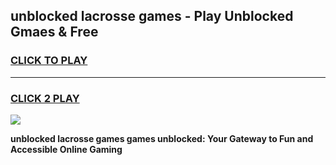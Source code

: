 
## unblocked lacrosse games - Play Unblocked Gmaes & Free
<h3>
<a href="https://news.freeplayer.one?title=unblocked_lacrosse_games&ref=23F">CLICK TO PLAY</a></h3>
<hr>

<h3>
<a href="https://news.freeplayer.one?title=unblocked_lacrosse_games&ref=23F">CLICK 2 PLAY</a>
  
</h3>

<a href="https://news.freeplayer.one?title=unblocked_lacrosse_games&ref=23F/"><img src="https://clearcache.store/games.png"></a>


**unblocked lacrosse games games unblocked: Your Gateway to Fun and Accessible Online Gaming**

